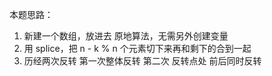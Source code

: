 本题思路：

1. 新建一个数组，放进去
   原地算法，无需另外创建变量
2. 用 splice，把 n - k % n 个元素切下来再和剩下的合到一起
3. 历经两次反转
   第一次整体反转
   第二次 反转点处 前后同时反转
